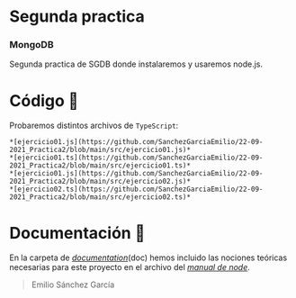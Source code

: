 # Segunda practica
### MongoDB

Segunda practica de SGDB donde instalaremos y usaremos node.js.

# Código 🔎

Probaremos distintos archivos de `TypeScript`:
```
*[ejercicio01.js](https://github.com/SanchezGarciaEmilio/22-09-2021_Practica2/blob/main/src/ejercicio01.js)*
*[ejercicio01.ts](https://github.com/SanchezGarciaEmilio/22-09-2021_Practica2/blob/main/src/ejercicio01.ts)*
*[ejercicio01.js](https://github.com/SanchezGarciaEmilio/22-09-2021_Practica2/blob/main/src/ejercicio02.js)*
*[ejercicio02.ts](https://github.com/SanchezGarciaEmilio/22-09-2021_Practica2/blob/main/src/ejercicio02.ts)*
```

# Documentación 📝

En la carpeta de *[documentation](https://github.com/SanchezGarciaEmilio/22-09-2021_Practica2/tree/main/doc)*(doc) hemos incluido las nociones teóricas necesarias para este proyecto en el archivo del *[manual de node](https://github.com/SanchezGarciaEmilio/22-09-2021_Practica2/blob/main/doc/Manual_node.pdf)*.



> Emilio Sánchez García